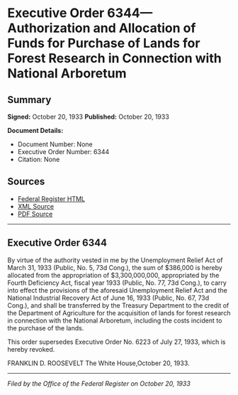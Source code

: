 # Executive Order 6344—Authorization and Allocation of Funds for Purchase of Lands for Forest Research in Connection with National Arboretum

## Summary

**Signed:** October 20, 1933
**Published:** October 20, 1933

**Document Details:**
- Document Number: None
- Executive Order Number: 6344
- Citation: None

## Sources
- [Federal Register HTML](https://www.presidency.ucsb.edu/documents/executive-order-6344-authorization-and-allocation-funds-for-purchase-lands-for-forest)
- [XML Source](None)
- [PDF Source](None)

---

## Executive Order 6344

By virtue of the authority vested in me by the Unemployment Relief Act of March 31, 1933 (Public, No. 5, 73d Cong.), the sum of $386,000 is hereby allocated from the appropriation of $3,300,000,000, appropriated by the Fourth Deficiency Act, fiscal year 1933 (Public, No. 77, 73d Cong.), to carry into effect the provisions of the aforesaid Unemployment Relief Act and the National Industrial Recovery Act of June 16, 1933 (Public, No. 67, 73d Cong.), and shall be transferred by the Treasury Department to the credit of the Department of Agriculture for the acquisition of lands for forest research in connection with the National Arboretum, including the costs incident to the purchase of the lands.

This order supersedes Executive Order No. 6223 of July 27, 1933, which is hereby revoked.

FRANKLIN D. ROOSEVELT
The White House,October 20, 1933.

---

*Filed by the Office of the Federal Register on October 20, 1933*
